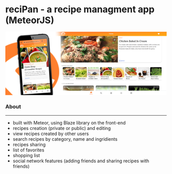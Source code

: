 # reciPan - a recipe managment app (MeteorJS)

![](public/screen.jpg)


### About
-------------
- built with Meteor, using Blaze library on the front-end
- recipes creation (private or public) and editing
- view recipes created by other users
- search recipes by category, name and ingridients
- recipes sharing
- list of favorites
- shopping list
- social network features (adding friends and sharing recipes with friends)

